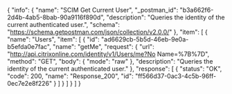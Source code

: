 {
  "info": {
    "name": "SCIM Get Current User",
    "_postman_id": "b3a662f6-2d4b-4ab5-8bab-90a9116f890d",
    "description": "Queries the identity of the current authenticated user.",
    "schema": "https://schema.getpostman.com/json/collection/v2.0.0/"
  },
  "item": [
    {
      "name": "Users",
      "item": [
        {
          "id": "ad6629cb-5b5d-46eb-9e0a-b5efda0e7fac",
          "name": "getMe",
          "request": {
            "url": "http://api.citrixonline.com/identity/v1/Users/me?No Name=%7B%7D",
            "method": "GET",
            "body": {
              "mode": "raw"
            },
            "description": "Queries the identity of the current authenticated user."
          },
          "response": [
            {
              "status": "OK",
              "code": 200,
              "name": "Response_200",
              "id": "ff566d37-0ac3-4c5b-96ff-0ec7e2e8f226"
            }
          ]
        }
      ]
    }
  ]
}